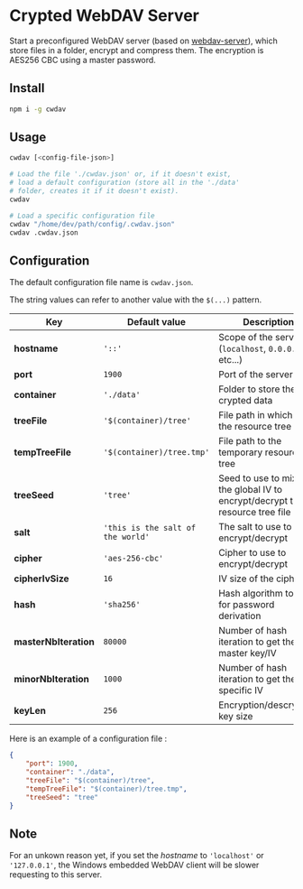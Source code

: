 # Crypted WebDAV Server

Start a preconfigured WebDAV server (based on [webdav-server](https://www.npmjs.com/package/webdav-server)), which store files in a folder, encrypt and compress them. The encryption is AES256 CBC using a master password.

## Install

```bash
npm i -g cwdav
```

## Usage

```bash
cwdav [<config-file-json>]

# Load the file './cwdav.json' or, if it doesn't exist,
# load a default configuration (store all in the './data'
# folder, creates it if it doesn't exist).
cwdav

# Load a specific configuration file
cwdav "/home/dev/path/config/.cwdav.json"
cwdav .cwdav.json
```

## Configuration

The default configuration file name is `cwdav.json`.

The string values can refer to another value with the `$(...)` pattern.

Key | Default value | Description
-|-|-
**hostname** | `'::'` | Scope of the server (`localhost`, `0.0.0.0`, `::`, etc...)
**port** | `1900` | Port of the server
**container** | `'./data'` | Folder to store the crypted data
**treeFile** | `'$(container)/tree'` | File path in which store the resource tree
**tempTreeFile** | `'$(container)/tree.tmp'` | File path to the temporary resource tree
**treeSeed** | `'tree'` | Seed to use to mix with the global IV to encrypt/decrypt the resource tree file
**salt** | `'this is the salt of the world'` | The salt to use to encrypt/decrypt
**cipher** | `'aes-256-cbc'` | Cipher to use to encrypt/decrypt
**cipherIvSize** | `16` | IV size of the cipher
**hash** | `'sha256'` | Hash algorithm to use for password derivation
**masterNbIteration** | `80000` | Number of hash iteration to get the master key/IV
**minorNbIteration** | `1000` | Number of hash iteration to get the file-specific IV
**keyLen** | `256` | Encryption/descryption key size

Here is an example of a configuration file :
```json
{
    "port": 1900,
    "container": "./data",
    "treeFile": "$(container)/tree",
    "tempTreeFile": "$(container)/tree.tmp",
    "treeSeed": "tree"
}
```

## Note

For an unkown reason yet, if you set the *hostname* to `'localhost'` or `'127.0.0.1'`, the Windows embedded WebDAV client will be slower requesting to this server.
